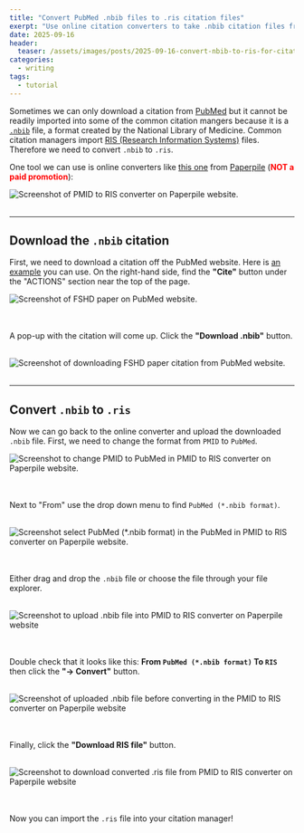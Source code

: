 ```yaml
---
title: "Convert PubMed .nbib files to .ris citation files"
exerpt: "Use online citation converters to take .nbib citation files from PubMed and covert to the .ris file format to import into a citation manager"
date: 2025-09-16
header:
  teaser: /assets/images/posts/2025-09-16-convert-nbib-to-ris-for-citation-manager-thumbnail.png
categories:
  - writing
tags:
  - tutorial
---
```


Sometimes we can only download a citation from [PubMed](https://pubmed.ncbi.nlm.nih.gov/about/) but it cannot be readily imported into some of the common citation mangers because it is a [`.nbib`](https://pubmed.ncbi.nlm.nih.gov/help/#cite) file, a format created by the National Library of Medicine. Common citation managers import [RIS (Research Information Systems)](https://en.wikipedia.org/wiki/RIS_(file_format)) files. Therefore we need to convert `.nbib` to `.ris`. 

One tool we can use is online converters like [this one](https://paperpile.com/t/pmid-to-ris-converter/) from [Paperpile](https://paperpile.com/?welcome) (**<font color="red">NOT a paid promotion</font>**):


![Screenshot of PMID to RIS converter on Paperpile website.](/assets/images/posts/2025-09-16-convert-nbib-to-ris-for-citation-manager-1.png)
<br><br>

---

## Download the `.nbib` citation

First, we need to download a citation off the PubMed website. Here is [an example](https://pubmed.ncbi.nlm.nih.gov/38510139/) you can use. On the right-hand side, find the **"Cite"** button under the "ACTIONS" section near the top of the page.

![Screenshot of FSHD paper on PubMed website.](/assets/images/posts/2025-09-16-convert-nbib-to-ris-for-citation-manager-2.png)

<br><br>
A pop-up with the citation will come up. Click the **"Download .nbib"** button.
<br><br>

![Screenshot of downloading FSHD paper citation from PubMed website.](/assets/images/posts/2025-09-16-convert-nbib-to-ris-for-citation-manager-3.png)
<br><br>

---

## Convert `.nbib` to `.ris`

Now we can go back to the online converter and upload the downloaded `.nbib` file. First, we need to change the format from `PMID` to `PubMed`. 

![Screenshot to change PMID to PubMed in PMID to RIS converter on Paperpile website.](/assets/images/posts/2025-09-16-convert-nbib-to-ris-for-citation-manager-4.png)

<br><br>
Next to "From" use the drop down menu to find `PubMed (*.nbib format)`.
<br><br>

![Screenshot select PubMed (*.nbib format) in the PubMed in PMID to RIS converter on Paperpile website.](/assets/images/posts/2025-09-16-convert-nbib-to-ris-for-citation-manager-5.png)

<br><br>
Either drag and drop the `.nbib` file or choose the file through your file explorer.
<br><br>

![Screenshot to upload .nbib file into PMID to RIS converter on Paperpile website](/assets/images/posts/2025-09-16-convert-nbib-to-ris-for-citation-manager-6.png)

<br><br>
Double check that it looks like this: **From `PubMed (*.nbib format)` To `RIS`** then click the **"→ Convert"** button.
<br><br>

![Screenshot of uploaded .nbib file before converting in the PMID to RIS converter on Paperpile website](/assets/images/posts/2025-09-16-convert-nbib-to-ris-for-citation-manager-7.png)

<br><br>
Finally, click the **"Download RIS file"** button.
<br><br>

![Screenshot to download converted .ris file from PMID to RIS converter on Paperpile website](/assets/images/posts/2025-09-16-convert-nbib-to-ris-for-citation-manager-8.png)

<br><br>
Now you can import the `.ris` file into your citation manager!